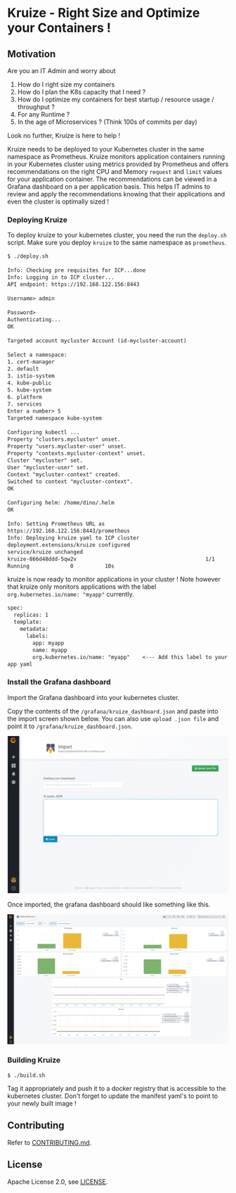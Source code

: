 
# Kruize - Right Size and Optimize your Containers !


## Motivation

Are you an IT Admin and worry about

1. How do I right size my containers
2. How do I plan the K8s capacity that I need ?
3. How do I optimize my containers for best startup / resource usage / throughput ?
4. For any Runtime ?
5. In the age of Microservices ? (Think 100s of commits per day)

Look no further, Kruize is here to help !

Kruize needs to be deployed to your Kubernetes cluster in the same namespace as Prometheus. Kruize monitors application containers running in your Kubernetes cluster using metrics provided by Prometheus and offers recommendations on the right CPU and Memory `request` and `limit` values for your application container. The recommendations can be viewed in a Grafana dashboard on a per application basis. This helps IT admins to review and apply the recommendations knowing that their applications and even the cluster is optimally sized !

### Deploying Kruize

To deploy kruize to your kubernetes cluster, you need the run the `deploy.sh` script. Make sure you deploy `kruize` to the same namespace as `prometheus`.

```
$ ./deploy.sh

Info: Checking pre requisites for ICP...done
Info: Logging in to ICP cluster...
API endpoint: https://192.168.122.156:8443

Username> admin

Password> 
Authenticating...
OK

Targeted account mycluster Account (id-mycluster-account)

Select a namespace:
1. cert-manager
2. default
3. istio-system
4. kube-public
5. kube-system
6. platform
7. services
Enter a number> 5
Targeted namespace kube-system

Configuring kubectl ...
Property "clusters.mycluster" unset.
Property "users.mycluster-user" unset.
Property "contexts.mycluster-context" unset.
Cluster "mycluster" set.
User "mycluster-user" set.
Context "mycluster-context" created.
Switched to context "mycluster-context".
OK

Configuring helm: /home/dino/.helm
OK

Info: Setting Prometheus URL as https://192.168.122.156:8443/prometheus
Info: Deploying kruize yaml to ICP cluster
deployment.extensions/kruize configured
service/kruize unchanged
kruize-866d48ddd-5qw2v                                         1/1       Running             0          10s
```

kruize is now ready to monitor applications in your cluster ! Note however that kruize only monitors applications with the label `org.kubernetes.io/name: "myapp"` currently.
```
spec:
  replicas: 1
  template:
    metadata:
      labels:
        app: myapp
        name: myapp
        org.kubernetes.io/name: "myapp"    <--- Add this label to your app yaml
```

### Install the Grafana dashboard

Import the Grafana dashboard into your kubernetes cluster.

Copy the contents of the `/grafana/kruize_dashboard.json` and paste into the import screen shown below. You can also use `upload .json file` and point it to `/grafana/kruize_dashboard.json`.

![Import dashboard into Grafana](/docs/grafana-import.png)

Once imported, the grafana dashboard should like something like this.

![Kruize Grafana Dashboard](/docs/grafana-dash.png)

### Building Kruize

```
$ ./build.sh
```
Tag it appropriately and push it to a docker registry that is accessible to the kubernetes cluster. Don't forget to update the manifest yaml's to point to your newly built image !

## Contributing

Refer to [CONTRIBUTING.md](/CONTRIBUTING.md).

## License

Apache License 2.0, see [LICENSE](/LICENSE).

